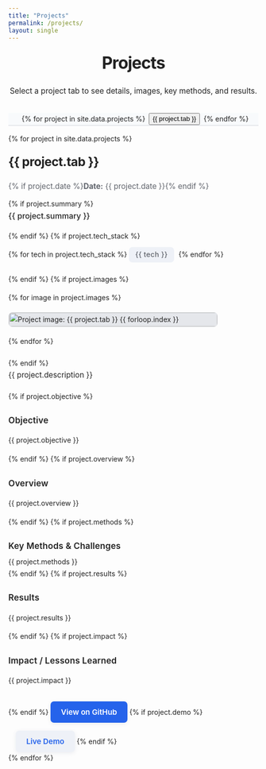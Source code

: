 ```yaml
---
title: "Projects"
permalink: /projects/
layout: single
---
```


<link rel="stylesheet" href="https://fonts.googleapis.com/css?family=Inter:400,500,700&display=swap">

<style>
:root {
  --accent: #2563eb;
  --accent-light: #e8f1ff;
  --bg: #f8fafc;
  --border: #e5e7eb;
  --text-main: #222;
  --text-muted: #60646c;
}

body, .project-content, .project-tab, .project-section-title, .project-meta, .project-tech {
  font-family: 'Inter', 'Segoe UI', 'system-ui', sans-serif;
  color: var(--text-main);
  line-height: 1.7;
}

.projects-title {
  text-align: center;
  font-size: 2.1rem;
  margin: 0.1em 0 0.25em 0;
  font-weight: 700;
  letter-spacing: -1px;
  color: var(--text-main);
}
.projects-intro {
  text-align: center;
  color: var(--text-main);
  font-size: 1.1em;
  margin-bottom: 2em;
  max-width: 700px;
  margin-left: auto;
  margin-right: auto;
}

/* Tab navigation */
.project-tabs {
  display: flex;
  flex-wrap: wrap;
  border-bottom: 2px solid var(--border);
  margin-bottom: 0;
  gap: 0.5em;
  background: var(--bg);
  padding-left: 0.5em;
  justify-content: center;
  max-width: 1140px;
  margin-left: auto;
  margin-right: auto;
}

.project-tab {
  padding: 1em 2.3em 0.9em 2.3em;
  cursor: pointer;
  background: none;
  border: none;
  font-size: 1.25em;
  font-weight: 500;
  color: var(--text-main);
  border-bottom: 2.5px solid transparent;
  border-radius: 8px 8px 0 0;
  letter-spacing: 0.01em;
  transition: border-color 0.2s, background 0.2s, color 0.2s;
  outline: none;
  margin-bottom: -2px;
  position: relative;
}

.project-tab.active {
  border-bottom: 2.5px solid var(--accent);
  background: #fff;
  color: var(--text-main);
  z-index: 2;
}

.project-tab:focus {
  background: var(--accent-light);
  outline: none;
}

/* Project content area */
.project-content {
  display: none;
  max-width: 1140px;
  margin: 0 auto 2.2em auto;
  padding: 2.6em 2.8em 2.8em 2.8em;
  background: #fff;
  border: 2px solid var(--border);
  border-top: none;
  border-radius: 0 0 14px 14px;
  word-break: break-word;
  overflow-wrap: anywhere;
  font-size: 1.18em;
  box-sizing: border-box;
  position: relative;
  top: -2px;
}

.project-content.active {
  display: block;
  animation: fadeIn 0.3s;
}

@keyframes fadeIn {
  from { opacity: 0; }
  to   { opacity: 1; }
}

.project-title {
  font-size: 1.55rem;
  font-weight: 700;
  margin: 0 0 0.3em 0;
  color: var(--text-main);
  letter-spacing: -0.5px;
}

.project-meta, .project-tech {
  font-size: 1.09em;
  color: var(--text-muted);
  margin-bottom: 0.7em;
}
.project-section-title {
  font-size: 1.23em;
  font-weight: 600;
  color: var(--text-main);
  margin-bottom: 0.35em;
  margin-top: 1.25em;
  letter-spacing: 0.01em;
}

.project-summary {
  font-size: 1.13em;
  color: var(--text-main);
  margin-bottom: 0.9em;
  font-weight: 500;
}

.project-description {
  font-size: 1.09em;
  color: var(--text-main);
  margin-bottom: 1.2em;
  line-height: 1.6;
}

.project-images {
  display: flex;
  gap: 1.2em;
  flex-wrap: wrap;
  margin-bottom: 1.5em;
  margin-top: 1em;
}
.project-images img {
  max-width: 420px;
  width: 100%;
  border-radius: 8px;
  border: 1px solid var(--border);
  background: #e5e7eb;
}
@media (max-width: 1300px) {
  .project-content, .project-tabs { max-width: 98vw; }
}
@media (max-width: 900px) {
  .project-content { padding: 1.3em 0.5em 1.5em 0.5em; }
  .project-images { flex-direction: column; gap: 1em; }
  .project-images img { max-width: 100%; }
  .projects-title { font-size: 1.35rem; }
  .projects-intro { font-size: 1em; }
  .project-tab { padding: 0.6em 1em 0.6em 1em; font-size: 1em;}
}

/* Badges & tags */
.project-tags {
  margin: 0.7em 0 1.2em 0;
}
.tag {
  display: inline-block;
  background: #eef1f7;
  color: var(--text-muted);
  font-size: 1.02em;
  border-radius: 7px;
  padding: 0.22em 0.88em;
  margin: 0 0.37em 0.37em 0;
  font-weight: 500;
  letter-spacing: 0.02em;
}

/* Buttons */
a, a:visited {
  color: var(--accent);
  text-decoration: underline;
  transition: color .15s;
}
a:hover {
  color: var(--accent);
  text-decoration: underline;
}
a.btn {
  background: var(--accent);
  color: #fff !important;
  padding: 0.55em 1.4em;
  border: none;
  border-radius: 7px;
  text-decoration: none;
  font-weight: 600;
  font-size: 1.08em;
  transition: background 0.15s, box-shadow 0.13s;
  box-shadow: 0 2px 8px rgba(80,90,120,0.10);
  display: inline-block;
  margin-top: 1.1em;
}
a.btn:hover {
  background: var(--accent-light);
  color: var(--accent) !important;
  box-shadow: 0 4px 18px rgba(40,60,140,0.13);
}
</style>

<h1 class="projects-title">Projects</h1>
<p class="projects-intro">
  Select a project tab to see details, images, key methods, and results.
</p>

<!-- Tab navigation -->
<div class="project-tabs" id="projectTabs">
  {% for project in site.data.projects %}
    <button class="project-tab{% if forloop.first %} active{% endif %}" data-tab="project{{ forloop.index }}">
      {{ project.tab }}
    </button>
  {% endfor %}
</div>

<!-- Tab contents -->
{% for project in site.data.projects %}
  <div class="project-content{% if forloop.first %} active{% endif %}" id="project{{ forloop.index }}">
    <div class="project-title">
      <a href="{{ project.url }}" target="_blank" rel="noopener" style="text-decoration:none; color:inherit;">
        {{ project.tab }}
      </a>
    </div>
    <p class="project-meta">
      {% if project.date %}<strong>Date:</strong> {{ project.date }}{% endif %}
    </p>
    {% if project.summary %}
      <div class="project-summary">{{ project.summary }}</div>
    {% endif %}
    {% if project.tech_stack %}
      <div class="project-tags">
      {% for tech in project.tech_stack %}
        <span class="tag">{{ tech }}</span>
      {% endfor %}
      </div>
    {% endif %}
    {% if project.images %}
      <div class="project-images">
        {% for image in project.images %}
          <img src="{{ image }}" alt="Project image: {{ project.tab }} {{ forloop.index }}">
        {% endfor %}
      </div>
    {% endif %}
    <div class="project-description">{{ project.description }}</div>
    {% if project.objective %}
      <div class="project-section-title">Objective</div>
      <p>{{ project.objective }}</p>
    {% endif %}
    {% if project.overview %}
      <div class="project-section-title">Overview</div>
      <p>{{ project.overview }}</p>
    {% endif %}
    {% if project.methods %}
      <div class="project-section-title">Key Methods & Challenges</div>
      <div style="white-space:pre-line;">{{ project.methods }}</div>
    {% endif %}
    {% if project.results %}
      <div class="project-section-title">Results</div>
      <p>{{ project.results }}</p>
    {% endif %}
    {% if project.impact %}
      <div class="project-section-title">Impact / Lessons Learned</div>
      <p>{{ project.impact }}</p>
    {% endif %}
    <a href="{{ project.url }}" class="btn" target="_blank" rel="noopener">View on GitHub</a>
    {% if project.demo %}
      <a href="{{ project.demo }}" class="btn" target="_blank" rel="noopener" style="background: #eef1f7; color: #2563eb !important; margin-left:1em;">Live Demo</a>
    {% endif %}
  </div>
{% endfor %}

<script>
document.addEventListener('DOMContentLoaded', function() {
  const tabs = document.querySelectorAll('.project-tab');
  const contents = document.querySelectorAll('.project-content');
  tabs.forEach((tab, idx) => {
    tab.addEventListener('click', () => {
      tabs.forEach(t => t.classList.remove('active'));
      contents.forEach(c => c.classList.remove('active'));
      tab.classList.add('active');
      contents[idx].classList.add('active');
      if (window.innerWidth < 900) {
        contents[idx].scrollIntoView({behavior: 'smooth', block: 'start'});
      }
    });
  });
});
</script>
